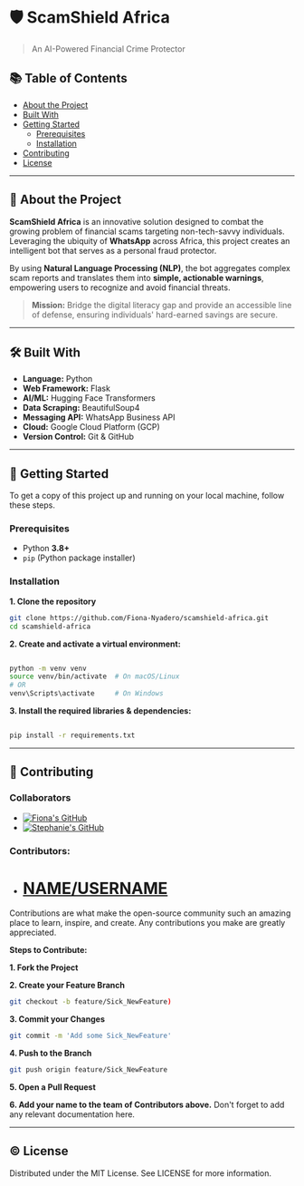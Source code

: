 # 🛡️ ScamShield Africa
> An AI-Powered Financial Crime Protector

## 📚 Table of Contents
- [About the Project](#-about-the-project)
- [Built With](#️-built-with)
- [Getting Started](#-getting-started)
  - [Prerequisites](#prerequisites)
  - [Installation](#installation)
- [Contributing](#-contributing)
- [License](#license)

---

## 🚀 About the Project
**ScamShield Africa** is an innovative solution designed to combat the growing problem of financial scams targeting non-tech-savvy individuals.  
Leveraging the ubiquity of **WhatsApp** across Africa, this project creates an intelligent bot that serves as a personal fraud protector.  

By using **Natural Language Processing (NLP)**, the bot aggregates complex scam reports and translates them into **simple, actionable warnings**, empowering users to recognize and avoid financial threats.

> **Mission:** Bridge the digital literacy gap and provide an accessible line of defense, ensuring individuals' hard-earned savings are secure.

---

## 🛠️ Built With
- **Language:** Python  
- **Web Framework:** Flask  
- **AI/ML:** Hugging Face Transformers  
- **Data Scraping:** BeautifulSoup4  
- **Messaging API:** WhatsApp Business API  
- **Cloud:** Google Cloud Platform (GCP)  
- **Version Control:** Git & GitHub  

---

## 🏁 Getting Started

To get a copy of this project up and running on your local machine, follow these steps.

### Prerequisites
- Python **3.8+**
- `pip` (Python package installer)

### Installation

**1. Clone the repository**
```bash
git clone https://github.com/Fiona-Nyadero/scamshield-africa.git
cd scamshield-africa
```
**2. Create and activate a virtual environment:**
```bash

python -m venv venv
source venv/bin/activate  # On macOS/Linux
# OR
venv\Scripts\activate     # On Windows
```
**3. Install the required libraries & dependencies:**
```bash

pip install -r requirements.txt
```
---
## 🤝 Contributing
### Collaborators  
- [![Fiona's GitHub](https://img.shields.io/badge/Fiona%20Nyadero-GitHub-black?logo=github)](https://github.com/Fiona-Nyadero)  
- [![Stephanie's GitHub](https://img.shields.io/badge/Stephanie-GitHub-black?logo=github)](https://github.com/Stephanie514)


### Contributors:
- # [NAME/USERNAME](https://github.com/{USERNAME})

Contributions are what make the open-source community such an amazing place to learn, inspire, and create.
Any contributions you make are greatly appreciated.

**Steps to Contribute:**

**1. Fork the Project**

**2. Create your Feature Branch**
```bash
git checkout -b feature/Sick_NewFeature)
```

**3. Commit your Changes**
```bash
git commit -m 'Add some Sick_NewFeature'
```

**4. Push to the Branch**
```bash
git push origin feature/Sick_NewFeature
```
**5. Open a Pull Request**

**6. Add your name to the team of Contributors above.** Don't forget to add any relevant documentation here.

---
## ©️ License

Distributed under the MIT License. See LICENSE for more information.